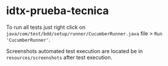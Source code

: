 # idtx-prueba-tecnica

To run all tests just right click on 
`java/com/test/bdd/setup/runner/CucumberRunner.java` file > `Run 'CucumberRunner'`.

Screenshots automated test execution are located be in `resources/screenshots` after test execution.